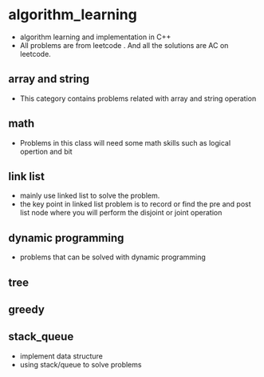 # algorithm_learning
  * algorithm learning and implementation in C++
  * All problems are from leetcode . And all the solutions are AC on leetcode.

## array and string 
  * This category contains problems related with array and string operation

## math
  * Problems in this class will need some math skills such as logical opertion and bit 

## link list
  * mainly use linked list to solve the problem. 
  * the key point in linked list problem is to record or find the pre and post list node where you will perform the disjoint or joint operation

## dynamic programming
  * problems that can be solved with dynamic programming

## tree
## greedy
## stack_queue
  * implement data structure
  * using stack/queue to solve problems

